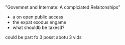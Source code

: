 "Govemnet and Internate: A complciated Relaitonships"

-    a on open public access
-    the expat exodus engame
-    what shouldb be taxesd?

could be part fo 3 posst abotu 3 vids
